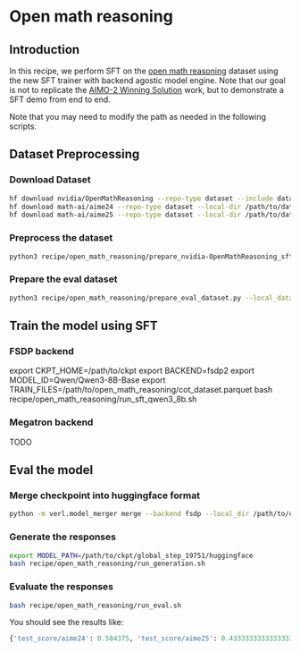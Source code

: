 # Open math reasoning
## Introduction
In this recipe, we perform SFT on the [open math reasoning](https://huggingface.co/datasets/nvidia/OpenMathReasoning) dataset using the new SFT trainer with backend agostic model engine. Note that our goal is not to replicate the [AIMO-2 Winning Solution](https://arxiv.org/abs/2504.16891) work, but to demonstrate a SFT demo from end to end.

Note that you may need to modify the path as needed in the following scripts.
## Dataset Preprocessing
### Download Dataset
```bash
hf download nvidia/OpenMathReasoning --repo-type dataset --include data/cot* --local-dir /path/to/dataset/nvidia/OpenMathReasoning
hf download math-ai/aime24 --repo-type dataset --local-dir /path/to/dataset/math-ai/aime24
hf download math-ai/aime25 --repo-type dataset --local-dir /path/to/dataset/math-ai/aime25
```

### Preprocess the dataset
```bash
python3 recipe/open_math_reasoning/prepare_nvidia-OpenMathReasoning_sft.py --local_dataset_path /path/to/nvidia/OpenMathReasoning --local_save_dir /path/to/open_math_reasoning
```

### Prepare the eval dataset
```bash
python3 recipe/open_math_reasoning/prepare_eval_dataset.py --local_dataset_path /path/to/dataset --local_save_dir /path/to/eval_dataset
```

## Train the model using SFT
### FSDP backend
export CKPT_HOME=/path/to/ckpt
export BACKEND=fsdp2
export MODEL_ID=Qwen/Qwen3-8B-Base
export TRAIN_FILES=/path/to/open_math_reasoning/cot_dataset.parquet
bash recipe/open_math_reasoning/run_sft_qwen3_8b.sh

### Megatron backend
TODO

## Eval the model
### Merge checkpoint into huggingface format
```bash
python -m verl.model_merger merge --backend fsdp --local_dir /path/to/ckpt/global_step_19751 --target_dir /path/to/ckpt/global_step_19751/huggingface
```

### Generate the responses
```bash
export MODEL_PATH=/path/to/ckpt/global_step_19751/huggingface
bash recipe/open_math_reasoning/run_generation.sh
```

### Evaluate the responses
```bash
bash recipe/open_math_reasoning/run_eval.sh
```

You should see the results like:
```python
{'test_score/aime24': 0.584375, 'test_score/aime25': 0.43333333333333335}
```
